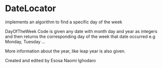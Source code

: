 # DateLocator
implements an algorithm to find a specific day of the week

DayOfTheWeek
Code is given any date with month day and year as integers and then returns the corresponding day of the week that date occurred e.g Monday, Tuesday ...

More information about the year, like leap year is also given. 

Created and edited by Esosa Naomi Ighodaro
